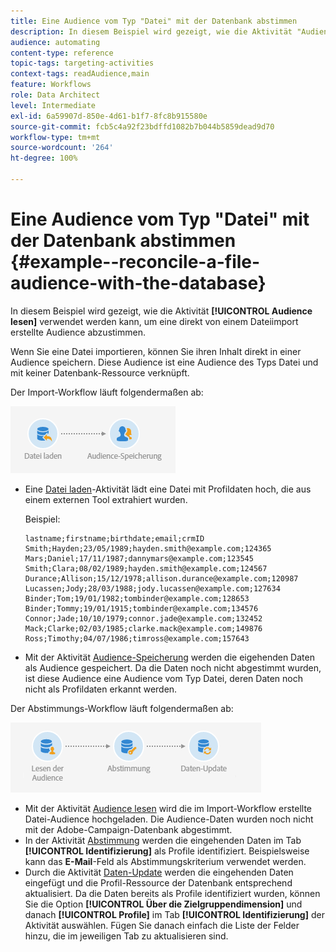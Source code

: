 ```yaml
---
title: Eine Audience vom Typ "Datei" mit der Datenbank abstimmen
description: In diesem Beispiel wird gezeigt, wie die Aktivität "Audience lesen" verwendet werden kann, um eine direkt über einen Dateiimport erstellte Audience abzustimmen.
audience: automating
content-type: reference
topic-tags: targeting-activities
context-tags: readAudience,main
feature: Workflows
role: Data Architect
level: Intermediate
exl-id: 6a59907d-850e-4d61-b1f7-8fc8b915580e
source-git-commit: fcb5c4a92f23bdffd1082b7b044b5859dead9d70
workflow-type: tm+mt
source-wordcount: '264'
ht-degree: 100%

---
```


# Eine Audience vom Typ &quot;Datei&quot; mit der Datenbank abstimmen {#example--reconcile-a-file-audience-with-the-database}

In diesem Beispiel wird gezeigt, wie die Aktivität **[!UICONTROL Audience lesen]** verwendet werden kann, um eine direkt von einem Dateiimport erstellte Audience abzustimmen.

Wenn Sie eine Datei importieren, können Sie ihren Inhalt direkt in einer Audience speichern. Diese Audience ist eine Audience des Typs Datei und mit keiner Datenbank-Ressource verknüpft.

Der Import-Workflow läuft folgendermaßen ab:

![](assets/readaudience_activity_example3.png)

* Eine [Datei laden](../../automating/using/load-file.md)-Aktivität lädt eine Datei mit Profildaten hoch, die aus einem externen Tool extrahiert wurden.

  Beispiel:

  ```
  lastname;firstname;birthdate;email;crmID
  Smith;Hayden;23/05/1989;hayden.smith@example.com;124365
  Mars;Daniel;17/11/1987;dannymars@example.com;123545
  Smith;Clara;08/02/1989;hayden.smith@example.com;124567
  Durance;Allison;15/12/1978;allison.durance@example.com;120987
  Lucassen;Jody;28/03/1988;jody.lucassen@example.com;127634
  Binder;Tom;19/01/1982;tombinder@example.com;128653
  Binder;Tommy;19/01/1915;tombinder@example.com;134576
  Connor;Jade;10/10/1979;connor.jade@example.com;132452
  Mack;Clarke;02/03/1985;clarke.mack@example.com;149876
  Ross;Timothy;04/07/1986;timross@example.com;157643
  ```

* Mit der Aktivität [Audience-Speicherung](../../automating/using/save-audience.md) werden die eigehenden Daten als Audience gespeichert. Da die Daten noch nicht abgestimmt wurden, ist diese Audience eine Audience vom Typ Datei, deren Daten noch nicht als Profildaten erkannt werden.

Der Abstimmungs-Workflow läuft folgendermaßen ab:

![](assets/readaudience_activity_example2.png)

* Mit der Aktivität [Audience lesen](../../automating/using/read-audience.md) wird die im Import-Workflow erstellte Datei-Audience hochgeladen. Die Audience-Daten wurden noch nicht mit der Adobe-Campaign-Datenbank abgestimmt.
* In der Aktivität [Abstimmung](../../automating/using/reconciliation.md) werden die eingehenden Daten im Tab **[!UICONTROL Identifizierung]** als Profile identifiziert. Beispielsweise kann das **E-Mail**-Feld als Abstimmungskriterium verwendet werden.
* Durch die Aktivität [Daten-Update](../../automating/using/update-data.md) werden die eingehenden Daten eingefügt und die Profil-Ressource der Datenbank entsprechend aktualisiert. Da die Daten bereits als Profile identifiziert wurden, können Sie die Option **[!UICONTROL Über die Zielgruppendimension]** und danach **[!UICONTROL Profile]** im Tab **[!UICONTROL Identifizierung]** der Aktivität auswählen. Fügen Sie danach einfach die Liste der Felder hinzu, die im jeweiligen Tab zu aktualisieren sind.
